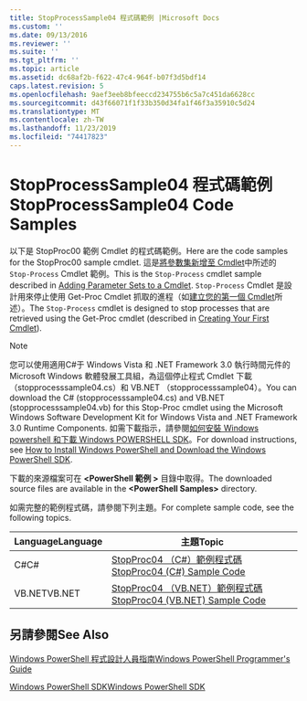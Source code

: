 ```yaml
---
title: StopProcessSample04 程式碼範例 |Microsoft Docs
ms.custom: ''
ms.date: 09/13/2016
ms.reviewer: ''
ms.suite: ''
ms.tgt_pltfrm: ''
ms.topic: article
ms.assetid: dc68af2b-f622-47c4-964f-b07f3d5bdf14
caps.latest.revision: 5
ms.openlocfilehash: 9aef3eeb8bfeeccd234755b6c5a7c451da6628cc
ms.sourcegitcommit: d43f66071f1f33b350d34fa1f46f3a35910c5d24
ms.translationtype: MT
ms.contentlocale: zh-TW
ms.lasthandoff: 11/23/2019
ms.locfileid: "74417823"
---
```

# <a name="stopprocesssample04-code-samples"></a><span data-ttu-id="c399a-102">StopProcessSample04 程式碼範例</span><span class="sxs-lookup"><span data-stu-id="c399a-102">StopProcessSample04 Code Samples</span></span>

<span data-ttu-id="c399a-103">以下是 StopProc00 範例 Cmdlet 的程式碼範例。</span><span class="sxs-lookup"><span data-stu-id="c399a-103">Here are the code samples for the StopProc00 sample cmdlet.</span></span> <span data-ttu-id="c399a-104">這是[將參數集新增至 Cmdlet](../cmdlet/adding-parameter-sets-to-a-cmdlet.md)中所述的 `Stop-Process` Cmdlet 範例。</span><span class="sxs-lookup"><span data-stu-id="c399a-104">This is the `Stop-Process` cmdlet sample described in [Adding Parameter Sets to a Cmdlet](../cmdlet/adding-parameter-sets-to-a-cmdlet.md).</span></span> <span data-ttu-id="c399a-105">`Stop-Process` Cmdlet 是設計用來停止使用 Get-Proc Cmdlet 抓取的進程（如[建立您的第一個 Cmdlet](../cmdlet/creating-a-cmdlet-without-parameters.md)所述）。</span><span class="sxs-lookup"><span data-stu-id="c399a-105">The `Stop-Process` cmdlet is designed to stop processes that are retrieved using the Get-Proc cmdlet (described in [Creating Your First Cmdlet](../cmdlet/creating-a-cmdlet-without-parameters.md)).</span></span>

> [!NOTE]
> <span data-ttu-id="c399a-106">您可以使用適用C#于 Windows Vista 和 .NET Framework 3.0 執行時間元件的 Microsoft Windows 軟體發展工具組，為這個停止程式 Cmdlet 下載（stopprocesssample04.cs）和 VB.NET （stopprocesssample04）。</span><span class="sxs-lookup"><span data-stu-id="c399a-106">You can download the C# (stopprocesssample04.cs) and VB.NET (stopprocesssample04.vb) for this Stop-Proc cmdlet using the Microsoft Windows Software Development Kit for Windows Vista and .NET Framework 3.0 Runtime Components.</span></span> <span data-ttu-id="c399a-107">如需下載指示，請參閱[如何安裝 Windows powershell 和下載 Windows POWERSHELL SDK](/powershell/scripting/developer/installing-the-windows-powershell-sdk)。</span><span class="sxs-lookup"><span data-stu-id="c399a-107">For download instructions, see [How to Install Windows PowerShell and Download the Windows PowerShell SDK](/powershell/scripting/developer/installing-the-windows-powershell-sdk).</span></span>
>
> <span data-ttu-id="c399a-108">下載的來源檔案可在 **\<PowerShell 範例 >** 目錄中取得。</span><span class="sxs-lookup"><span data-stu-id="c399a-108">The downloaded source files are available in the **\<PowerShell Samples>** directory.</span></span>

<span data-ttu-id="c399a-109">如需完整的範例程式碼，請參閱下列主題。</span><span class="sxs-lookup"><span data-stu-id="c399a-109">For complete sample code, see the following topics.</span></span>

|<span data-ttu-id="c399a-110">Language</span><span class="sxs-lookup"><span data-stu-id="c399a-110">Language</span></span>|<span data-ttu-id="c399a-111">主題</span><span class="sxs-lookup"><span data-stu-id="c399a-111">Topic</span></span>|
|--------------|-----------|
|<span data-ttu-id="c399a-112">C#</span><span class="sxs-lookup"><span data-stu-id="c399a-112">C#</span></span>|[<span data-ttu-id="c399a-113">StopProc04 （C#）範例程式碼</span><span class="sxs-lookup"><span data-stu-id="c399a-113">StopProc04 (C#) Sample Code</span></span>](./stopprocesssample04-csharp-sample-code.md)|
|<span data-ttu-id="c399a-114">VB.NET</span><span class="sxs-lookup"><span data-stu-id="c399a-114">VB.NET</span></span>|[<span data-ttu-id="c399a-115">StopProc04 （VB.NET）範例程式碼</span><span class="sxs-lookup"><span data-stu-id="c399a-115">StopProc04 (VB.NET) Sample Code</span></span>](./stopprocesssample04-vb-net-sample-code.md)|

## <a name="see-also"></a><span data-ttu-id="c399a-116">另請參閱</span><span class="sxs-lookup"><span data-stu-id="c399a-116">See Also</span></span>

[<span data-ttu-id="c399a-117">Windows PowerShell 程式設計人員指南</span><span class="sxs-lookup"><span data-stu-id="c399a-117">Windows PowerShell Programmer's Guide</span></span>](./windows-powershell-programmer-s-guide.md)

[<span data-ttu-id="c399a-118">Windows PowerShell SDK</span><span class="sxs-lookup"><span data-stu-id="c399a-118">Windows PowerShell SDK</span></span>](../windows-powershell-reference.md)

